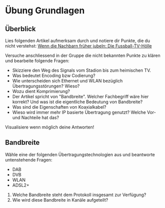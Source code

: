 # Übung Grundlagen

## Überblick

Lies folgenden Artikel aufmerksam durch und notiere dir Punkte, die du nicht verstehst:
[Wenn die Nachbarn früher jubeln: Die Fussball-TV-Hölle](https://blog.init7.net/de/wenn-die-nachbarn-frueher-jubeln-die-fussball-tv-hoelle/)

Versuche anschliessend in der Gruppe die nicht bekannten Punkte zu klären und bearbeite folgende Fragen:

- Skizziere den Weg des Signals vom Stadion bis zum heimischen TV.
- Was bedeutet Encoding bzw Codierung?
- Wie unterscheiden sich Ethernet und WLAN bezüglich Übertragungsstörungen? Wieso?
- Wozu dient Komprimierung?
- Der Artikel spricht von "Bandbreite". Welcher Fachbegriff wäre hier korrekt? Und was ist die eigentliche Bedeutung 
  von Bandbreite?
- Was sind die Eigenschaften von Koaxialkabel?
- Wieso wird immer mehr IP basierte Übertragung genutzt? Welche Vor- und Nachteile hat das?

Visualisiere wenn möglich deine Antworten!

## Bandbreite

Wähle eine der folgenden Übertragungstechnologien aus und beantworte
untenstehende Fragen: 

- DAB
- DVB
- WLAN
- ADSL2+

1.  Welche Bandbreite steht dem Protokoll insgesamt zur Verfügung?
2.  Wie wird diese Bandbreite in Kanäle aufgeteilt?
